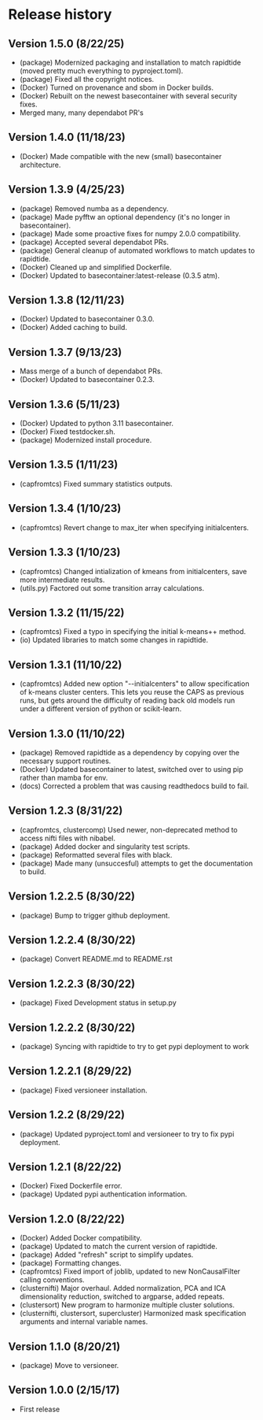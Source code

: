 # Release history

## Version 1.5.0 (8/22/25)
* (package) Modernized packaging and installation to match rapidtide (moved pretty much everything to pyproject.toml).
* (package) Fixed all the copyright notices.
* (Docker) Turned on provenance and sbom in Docker builds.
* (Docker) Rebuilt on the newest basecontainer with several security fixes.
* Merged many, many dependabot PR's

## Version 1.4.0 (11/18/23)
* (Docker) Made compatible with the new (small) basecontainer architecture.

## Version 1.3.9 (4/25/23)
* (package) Removed numba as a dependency.
* (package) Made pyfftw an optional dependency (it's no longer in basecontainer).
* (package) Made some proactive fixes for numpy 2.0.0 compatibility.
* (package) Accepted several dependabot PRs.
* (package) General cleanup of automated workflows to match updates to rapidtide.
* (Docker) Cleaned up and simplified Dockerfile.
* (Docker) Updated to basecontainer:latest-release (0.3.5 atm).

## Version 1.3.8 (12/11/23)
* (Docker) Updated to basecontainer 0.3.0.
* (Docker) Added caching to build.

## Version 1.3.7 (9/13/23)
* Mass merge of a bunch of dependabot PRs.
* (Docker) Updated to basecontainer 0.2.3.

## Version 1.3.6 (5/11/23)
* (Docker) Updated to python 3.11 basecontainer.
* (Docker) Fixed testdocker.sh.
* (package) Modernized install procedure.

## Version 1.3.5 (1/11/23)
* (capfromtcs) Fixed summary statistics outputs.

## Version 1.3.4 (1/10/23)
* (capfromtcs) Revert change to max_iter when specifying initialcenters.

## Version 1.3.3 (1/10/23)
* (capfromtcs) Changed intialization of kmeans from initialcenters, save more intermediate results.
* (utils.py) Factored out some transition array calculations.

## Version 1.3.2 (11/15/22)
* (capfromtcs) Fixed a typo in specifying the initial k-means++ method.
* (io) Updated libraries to match some changes in rapidtide.

## Version 1.3.1 (11/10/22)
* (capfromtcs) Added new option "--initialcenters" to allow specification of k-means cluster centers.  This lets you reuse the CAPS as previous runs, but gets around the difficulty of reading back old models run under a different version of python or scikit-learn.

## Version 1.3.0 (11/10/22)
* (package) Removed rapidtide as a dependency by copying over the necessary support routines.
* (Docker) Updated basecontainer to latest, switched over to using pip rather than mamba for env.
* (docs) Corrected a problem that was causing readthedocs build to fail.

## Version 1.2.3 (8/31/22)
* (capfromtcs, clustercomp) Used newer, non-deprecated method to access nifti files with nibabel.
* (package) Added docker and singularity test scripts.
* (package) Reformatted several files with black.
* (package) Made many (unsuccesful) attempts to get the documentation to build.

## Version 1.2.2.5 (8/30/22)
* (package) Bump to trigger github deployment.

## Version 1.2.2.4 (8/30/22)
* (package) Convert README.md to README.rst

## Version 1.2.2.3 (8/30/22)
* (package) Fixed Development status in setup.py

## Version 1.2.2.2 (8/30/22)
* (package) Syncing with rapidtide to try to get pypi deployment to work

## Version 1.2.2.1 (8/29/22)
* (package) Fixed versioneer installation.

## Version 1.2.2 (8/29/22)
* (package) Updated pyproject.toml and versioneer to try to fix pypi deployment.

## Version 1.2.1 (8/22/22)
* (Docker) Fixed Dockerfile error.
* (package) Updated pypi authentication information.

## Version 1.2.0 (8/22/22)
* (Docker) Added Docker compatibility.
* (package) Updated to match the current version of rapidtide.
* (package) Added "refresh" script to simplify updates.
* (package) Formatting changes.
* (capfromtcs) Fixed import of joblib, updated to new NonCausalFilter calling conventions.
* (clusternifti) Major overhaul.  Added normalization, PCA and ICA dimensionality reduction, switched to argparse, added repeats.
* (clustersort) New program to harmonize multiple cluster solutions.
* (clusternifti, clustersort, supercluster) Harmonized mask specification arguments and internal variable names.

## Version 1.1.0 (8/20/21)
* (package) Move to versioneer.

## Version 1.0.0 (2/15/17)
* First release


